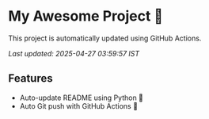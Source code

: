 # My Awesome Project 🚀

This project is automatically updated using GitHub Actions.

_Last updated: 2025-04-27 03:59:57 IST_

## Features
- Auto-update README using Python 🐍
- Auto Git push with GitHub Actions 🤖
